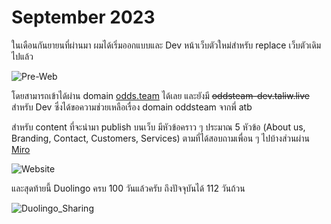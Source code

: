 # September 2023

ในเดือนกันยายนที่ผ่านมา ผมได้เริ่มออกแบบและ Dev หน้าเว็บตัวใหม่สำหรับ replace เว็บตัวเดิมไปแล้ว

![Pre-Web](/images/2023/september/Pre-Web.png)

โดยสามารถเข้าได้ผ่าน domain [odds.team](https://odds.team/) ได้เลย และยังมี ~~oddsteam-dev.taliw.live~~ สำหรับ Dev ซึ่งได้ขอความช่วยเหลือเรื่อง domain oddsteam จากพี่ <Badge type="info">atb</Badge>

สำหรับ content ที่จะนำมา publish บนเว็บ มีหัวข้อคราว ๆ ประมาณ 5 หัวข้อ (About us, Branding, Contact, Customers, Services) ตามที่ได้สอบถามเพื่อน ๆ ไปบ้างส่วนผ่าน [Miro](https://miro.com/app/board/uXjVMi8MsRI=/?share_link_id=701400712791)

![Website](/images/2023/september/Website.png)

และสุดท้ายนี้ Duolingo ครบ 100 วันแล้วครับ ถึงปัจจุบันได้ 112 วันถ้วน

![Duolingo_Sharing](/images/2023/september/Duolingo_Sharing.png)